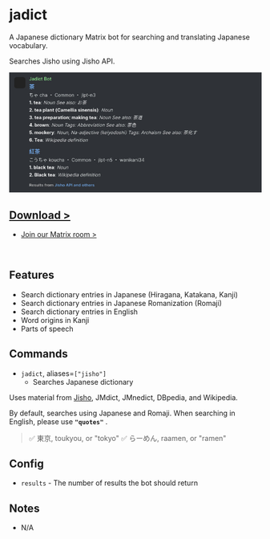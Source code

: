 # jadict

A Japanese dictionary Matrix bot for searching and translating Japanese vocabulary.

Searches Jisho using Jisho API.

![preview.jpg](preview.jpg)

## [Download >](releases)

- [Join our Matrix room >](../../../#readme)

<br>

## Features

- Search dictionary entries in Japanese (Hiragana, Katakana, Kanji)
- Search dictionary entries in Japanese Romanization (Romaji)
- Search dictionary entries in English
- Word origins in Kanji
- Parts of speech


## Commands

- `jadict`, aliases=`["jisho"]`
  - Searches Japanese dictionary

Uses material from [Jisho](https://jisho.org), JMdict, JMnedict, DBpedia, and Wikipedia.

By default, searches using Japanese and Romaji. When searching in English, please use  **`"quotes"`** .
> ✅  東京, toukyou, or "tokyo"
> ✅  らーめん, raamen, or "ramen"


## Config

- `results` - The number of results the bot should return


## Notes

- N/A
